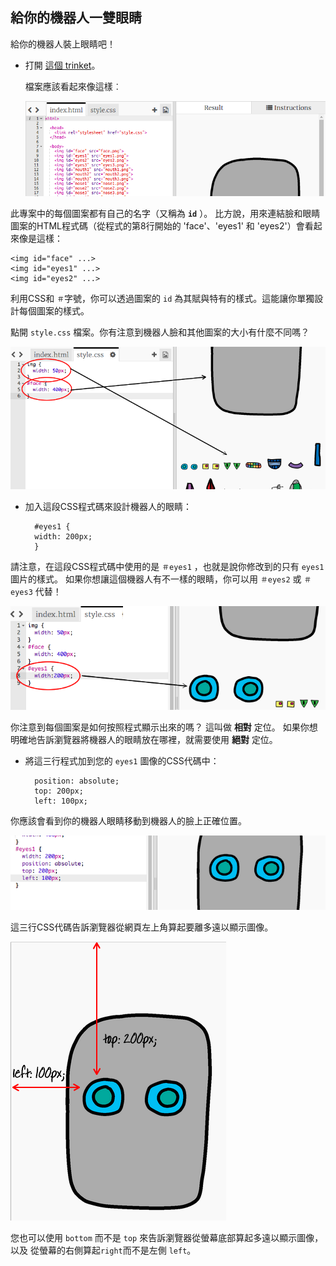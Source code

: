 ## 給你的機器人一雙眼睛

給你的機器人裝上眼睛吧！

+ 打開 [這個 trinket](http://jumpto.cc/web-robot)。
    
    檔案應該看起來像這樣︰
    
    ![截圖](images/robot-starter.png)

此專案中的每個圖案都有自己的名字（又稱為 **`id`** ）。 比方說，用來連結臉和眼睛圖案的HTML程式碼（從程式的第8行開始的 'face'、'eyes1' 和 'eyes2'）會看起來像是這樣：

    <img id="face" ...>
    <img id="eyes1" ...>
    <img id="eyes2" ...>
    

利用CSS和 `＃`字號，你可以透過圖案的 `id` 為其賦與特有的樣式。這能讓你單獨設計每個圖案的樣式。

點開 `style.css` 檔案。你有注意到機器人臉和其他圖案的大小有什麼不同嗎？

![截圖](images/robot-id.png)

+ 加入這段CSS程式碼來設計機器人的眼睛：
    
        #eyes1 {
        width: 200px;
        }
        

請注意，在這段CSS程式碼中使用的是 `＃eyes1` ，也就是說你修改到的只有 `eyes1` 圖片的樣式。 如果你想讓這個機器人有不一樣的眼睛，你可以用 `＃eyes2` 或 `＃eyes3` 代替！

![截圖](images/robot-eyes-width.png)

你注意到每個圖案是如何按照程式顯示出來的嗎？ 這叫做 **相對** 定位。 如果你想明確地告訴瀏覽器將機器人的眼睛放在哪裡，就需要使用 **絕對** 定位。

+ 將這三行程式加到您的 `eyes1` 圖像的CSS代碼中：
    
        position: absolute;
        top: 200px;
        left: 100px;
        

你應該會看到你的機器人眼睛移動到機器人的臉上正確位置。

![截圖](images/robot-eyes-position.png)

這三行CSS代碼告訴瀏覽器從網頁左上角算起要離多遠以顯示圖像。

![截圖](images/robot-eyes-position2.png)

您也可以使用 `bottom` 而不是 `top` 來告訴瀏覽器從螢幕底部算起多遠以顯示圖像，以及 從螢幕的右側算起`right`而不是左側 `left`。